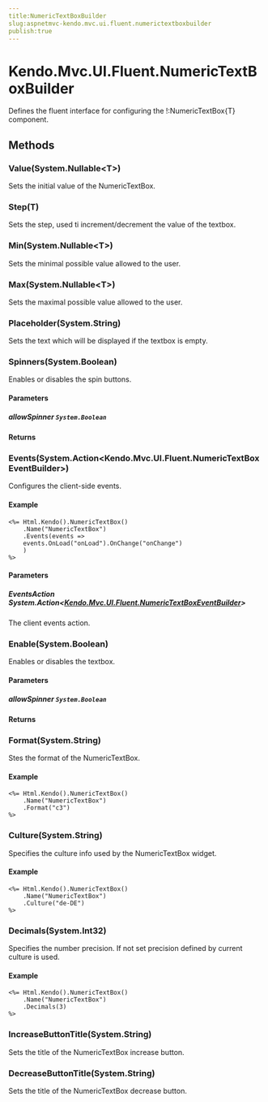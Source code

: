 ```yaml
---
title:NumericTextBoxBuilder
slug:aspnetmvc-kendo.mvc.ui.fluent.numerictextboxbuilder
publish:true
---
```


# Kendo.Mvc.UI.Fluent.NumericTextBoxBuilder
Defines the fluent interface for configuring the !:NumericTextBox{T} component.



## Methods

### Value(System.Nullable\<T\>)
Sets the initial value of the NumericTextBox.




### Step(T)
Sets the step, used ti increment/decrement the value of the textbox.




### Min(System.Nullable\<T\>)
Sets the minimal possible value allowed to the user.




### Max(System.Nullable\<T\>)
Sets the maximal possible value allowed to the user.




### Placeholder(System.String)
Sets the text which will be displayed if the textbox is empty.




### Spinners(System.Boolean)
Enables or disables the spin buttons.


#### Parameters

##### allowSpinner `System.Boolean`




#### Returns



### Events(System.Action\<Kendo.Mvc.UI.Fluent.NumericTextBoxEventBuilder\>)
Configures the client-side events.

#### Example

    <%= Html.Kendo().NumericTextBox()
        .Name("NumericTextBox")
        .Events(events =>
        events.OnLoad("onLoad").OnChange("onChange")
        )
    %>
        


#### Parameters

##### EventsAction System.Action<[Kendo.Mvc.UI.Fluent.NumericTextBoxEventBuilder](/api/wrappers/aspnet-mvc/Kendo.Mvc.UI.Fluent/NumericTextBoxEventBuilder)>
The client events action.




### Enable(System.Boolean)
Enables or disables the textbox.


#### Parameters

##### allowSpinner `System.Boolean`




#### Returns



### Format(System.String)
Stes the format of the NumericTextBox.

#### Example

    <%= Html.Kendo().NumericTextBox()
        .Name("NumericTextBox")
        .Format("c3")
    %>
        




### Culture(System.String)
Specifies the culture info used by the NumericTextBox widget.

#### Example

    <%= Html.Kendo().NumericTextBox()
        .Name("NumericTextBox")
        .Culture("de-DE")
    %>
        




### Decimals(System.Int32)
Specifies the number precision. If not set precision defined by current culture is used.

#### Example

    <%= Html.Kendo().NumericTextBox()
        .Name("NumericTextBox")
        .Decimals(3)
    %>
        




### IncreaseButtonTitle(System.String)
Sets the title of the NumericTextBox increase button.




### DecreaseButtonTitle(System.String)
Sets the title of the NumericTextBox decrease button.





